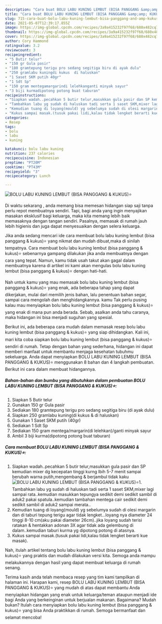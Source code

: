 ```yaml
---
description: "Cara buat BOLU LABU KUNING LEMBUT (BISA PANGGANG &amp;amp; KUKUS)⭐ Sederhana dan Mudah Dibuat"
title: "Cara buat BOLU LABU KUNING LEMBUT (BISA PANGGANG &amp;amp; KUKUS)⭐ Sederhana dan Mudah Dibuat"
slug: 715-cara-buat-bolu-labu-kuning-lembut-bisa-panggang-and-amp-kukus-sederhana-dan-mudah-dibuat
date: 2021-05-07T12:39:17.855Z
image: https://img-global.cpcdn.com/recipes/3a9a415232f97f68/680x482cq70/bolu-labu-kuning-lembut-bisa-panggang-kukus⭐-foto-resep-utama.jpg
thumbnail: https://img-global.cpcdn.com/recipes/3a9a415232f97f68/680x482cq70/bolu-labu-kuning-lembut-bisa-panggang-kukus⭐-foto-resep-utama.jpg
cover: https://img-global.cpcdn.com/recipes/3a9a415232f97f68/680x482cq70/bolu-labu-kuning-lembut-bisa-panggang-kukus⭐-foto-resep-utama.jpg
author: Cory Hammond
ratingvalue: 3.2
reviewcount: 3
recipeingredient:
- "5 Butir telur"
- "150 gr Gula pasir"
- "180 gramtepung terigu pro sedang segitiga biru di ayak dulu"
- "250 gramlabu kuningdi kukus  di haluskan"
- "1 Saset SKM putih 40gr"
- "1 Sdt Sp"
- "150 gram mentegamargarindi lelehkanganti minyak sayur"
- "3 biji kurmadipotong potong buat taburan"
recipeinstructions:
- "Siapkan wadah..pecahkan 5 butir telur,masukkan gula pasir dan SP kemudian mixer dg kecepatan tinggi kurng lbih 5-7 menit sampai berubah warna putih,mengembang &amp; berjambul tidak kaku"
- "Tambahkan labu yg sudah di haluskan tadi serta 1 saset SKM,mixer lagi sampai rata..kemudian masukkan tepungya sedikit demi sedikit sambil di aduk2 pakai spatula..kemudian tambahan mentega cair sedikit demi sedikit sambil di aduk2 sampai merata.."
- "Kemudian tuang di loyang(mould) yg sebelumya sudah di olesi margarin dan di taburi tepung terigu agar tidak lengket...loyang nya diameter 24 tinggi 8-10 cm(aku pakai diameter 26cm)..jika loyang sudah terisi ratakan &amp; hentakkan adonan 3X agar tidak ada gelembung di dalam..kemudian taburi kurma yg dipotong potong di atasnya."
- "Kukus sampai masak.(tusuk pakai lidi,kalau tidak lengket berarti kue masak)."
categories:
- Resep
tags:
- bolu
- labu
- kuning

katakunci: bolu labu kuning 
nutrition: 237 calories
recipecuisine: Indonesian
preptime: "PT20M"
cooktime: "PT43M"
recipeyield: "3"
recipecategory: Lunch

---
```



![BOLU LABU KUNING LEMBUT (BISA PANGGANG &amp; KUKUS)⭐](https://img-global.cpcdn.com/recipes/3a9a415232f97f68/680x482cq70/bolu-labu-kuning-lembut-bisa-panggang-kukus⭐-foto-resep-utama.jpg)

Di waktu  sekarang , anda memang bisa memesan hidangan siap saji tanpa perlu repot membuatnya sendiri. Tapi, bagi anda yang ingin menyajikan masakan eksklusif bagi keluarga, maka kita memang lebih baik memasaknya dengan tangan sendiri. Pasalnya, memasak di rumah jauh lebih higienis dan juga dapat menyesuaikan dengan selera keluarga.

Jika anda sedang mencari ide cara membuat bolu labu kuning lembut (bisa panggang &amp; kukus)⭐ yang nikmat dan mudah dibuat,maka di sinilah tempatnya. Cara membuat bolu labu kuning lembut (bisa panggang &amp; kukus)⭐  sebenarnya gampang dilakukan jika anda membuatnya dengan cara yang tepat. Namun, kamu tidak usah takut akan gagal dalam membuatnya 
karena di artikel ini kami akan mengulas bolu labu kuning lembut (bisa panggang &amp; kukus)⭐ dengan hati-hati.  



Nah untuk kamu yang mau memasak bolu labu kuning lembut (bisa panggang &amp; kukus)⭐ yang enak, ada beberapa tahap yang dapat dikerjakan, mulai dari memilih jenis bahan, lalu penentuan bahan segar, sampai cara mengolah dan menghidangkannya. kamu Tak perlu pusing kalau mau menyiapkan bolu labu kuning lembut (bisa panggang &amp; kukus)⭐ yang enak di mana pun anda berada. Sebab, asalkan anda  tahu caranya, maka hidangan ini bisa menjadi suguhan yang spesial.

Berikut ini, ada beberapa cara mudah dalam memasak resep bolu labu kuning lembut (bisa panggang &amp; kukus)⭐ yang siap dihidangkan. Kali ini, mari kita coba siapkan bolu labu kuning lembut (bisa panggang &amp; kukus)⭐ sendiri di rumah. Tetap dengan bahan yang sederhana, hidangan ini dapat memberi manfaat untuk membantu menjaga kesehatan tubuhmu sekeluarga. Anda dapat menyiapkan BOLU LABU KUNING LEMBUT (BISA PANGGANG &amp; KUKUS)⭐ menggunakan 8 bahan dan 4 langkah pembuatan. Berikut ini cara dalam membuat hidangannya.

<!--inarticleads1-->

##### Bahan-bahan dan bumbu yang dibutuhkan dalam pembuatan BOLU LABU KUNING LEMBUT (BISA PANGGANG &amp; KUKUS)⭐:

1. Siapkan 5 Butir telur
1. Gunakan 150 gr Gula pasir
1. Sediakan 180 gramtepung terigu pro sedang segitiga biru (di ayak dulu)
1. Siapkan 250 gramlabu kuning(di kukus &amp; di haluskan)
1. Gunakan 1 Saset SKM putih (40gr)
1. Sediakan 1 Sdt Sp
1. Sediakan 150 gram mentega/margarin(di lelehkan)/ganti minyak sayur
1. Ambil 3 biji kurma(dipotong potong buat taburan)




<!--inarticleads2-->

##### Cara membuat BOLU LABU KUNING LEMBUT (BISA PANGGANG &amp; KUKUS)⭐:

1. Siapkan wadah..pecahkan 5 butir telur,masukkan gula pasir dan SP kemudian mixer dg kecepatan tinggi kurng lbih 5-7 menit sampai berubah warna putih,mengembang &amp; berjambul tidak kaku
<img src="https://img-global.cpcdn.com/steps/6bb5057cc0a44a27/160x128cq70/bolu-labu-kuning-lembut-bisa-panggang-kukus⭐-langkah-memasak-1-foto.jpg" alt="BOLU LABU KUNING LEMBUT (BISA PANGGANG &amp; KUKUS)⭐">1. Tambahkan labu yg sudah di haluskan tadi serta 1 saset SKM,mixer lagi sampai rata..kemudian masukkan tepungya sedikit demi sedikit sambil di aduk2 pakai spatula..kemudian tambahan mentega cair sedikit demi sedikit sambil di aduk2 sampai merata..
1. Kemudian tuang di loyang(mould) yg sebelumya sudah di olesi margarin dan di taburi tepung terigu agar tidak lengket...loyang nya diameter 24 tinggi 8-10 cm(aku pakai diameter 26cm)..jika loyang sudah terisi ratakan &amp; hentakkan adonan 3X agar tidak ada gelembung di dalam..kemudian taburi kurma yg dipotong potong di atasnya.
1. Kukus sampai masak.(tusuk pakai lidi,kalau tidak lengket berarti kue masak).




Nah, itulah artikel tentang  bolu labu kuning lembut (bisa panggang &amp; kukus)⭐  yang praktis dan mudah dilakukan versi kita. Semoga anda mampu melakukannya dengan hasil yang dapat membuat keluarga di rumah senang. 

Terima kasih anda telah membaca resep yang tim kami tampilkan di halaman ini. Harapan kami, resep  BOLU LABU KUNING LEMBUT (BISA PANGGANG &amp; KUKUS)⭐ yang mudah di atas dapat membantu Anda menyiapkan hidangan yang enak untuk keluarga/teman ataupun menjadi ide bagi Anda yang berkeinginan untuk berjualan makanan. Bagaimana? Mudah bukan? Itulah cara menyiapkan bolu labu kuning lembut (bisa panggang &amp; kukus)⭐ yang bisa Anda praktikkan di rumah. Semoga bermanfaat dan selamat mencoba!

